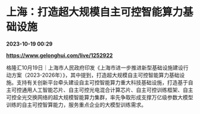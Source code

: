 # 上海：打造超大规模自主可控智能算力基础设施

**2023-10-19 00:29**

**https://www.gelonghui.com/live/1252922**

格隆汇10月19日｜上海市人民政府印发《上海市进一步推进新型基础设施建设行动方案（2023-2026年）》，其中提到，打造超大规模自主可控智能算力基础设施。支持有关创新平台牵头建设自主可控智能算力重大科技基础设施，打造基于自主可控通用人工智能芯片、自主可控光电混合计算芯片、自主可控训练框架、自主可控全光交换网络的超大规模智能算力集群，率先争取形成支撑万亿级参数大模型训练的自主可控智算能力，服务重点企业的大模型训练需求。